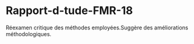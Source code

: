 # Rapport-d-tude-FMR-18
Réexamen critique des méthodes employées.Suggère des améliorations méthodologiques.
